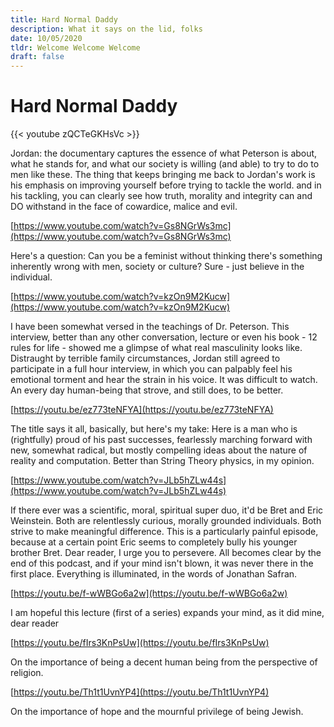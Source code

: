 ```yaml
---
title: Hard Normal Daddy
description: What it says on the lid, folks
date: 10/05/2020
tldr: Welcome Welcome Welcome
draft: false
---
```


# Hard Normal Daddy
{{< youtube zQCTeGKHsVc >}}

<!-- [https://youtu.be/zQCTeGKHsVc](https://youtu.be/zQCTeGKHsVc) -->

Jordan: the documentary captures the essence of what Peterson is about, what he stands for, and what our society is willing (and able) to try to do to men like these. The thing that keeps bringing me back to Jordan's work is his emphasis on improving yourself before trying to tackle the world. and in his tackling, you can clearly see how truth, morality and integrity can and DO withstand in the face of cowardice, malice and evil. 

[https://www.youtube.com/watch?v=Gs8NGrWs3mc](https://www.youtube.com/watch?v=Gs8NGrWs3mc)

Here's a question: Can you be a feminist without thinking there's something inherently wrong with men, society or culture? Sure - just believe in the individual.

[https://www.youtube.com/watch?v=kzOn9M2Kucw](https://www.youtube.com/watch?v=kzOn9M2Kucw)

I have been somewhat versed in the teachings of Dr. Peterson. This interview, better than any other conversation, lecture or even his book - 12 rules for life - showed me a glimpse of what real masculinity looks like. Distraught by terrible family circumstances, Jordan still agreed to participate in a full hour interview, in which you can palpably feel his emotional torment and hear the strain in his voice. It was difficult to watch. An every day human-being that strove, and still does, to be better.

[https://youtu.be/ez773teNFYA](https://youtu.be/ez773teNFYA)

The title says it all, basically, but here's my take: Here is a man who is (rightfully) proud of his past successes, fearlessly marching forward with new, somewhat radical, but mostly compelling ideas about the nature of reality and computation. Better than String Theory physics, in my opinion.

[https://www.youtube.com/watch?v=JLb5hZLw44s](https://www.youtube.com/watch?v=JLb5hZLw44s)

If there ever was a scientific, moral, spiritual super duo, it'd be Bret and Eric Weinstein. Both are relentlessly curious, morally grounded individuals. Both strive to make meaningful difference. This is a particularly painful episode, because at a certain point Eric seems to completely bully his younger brother Bret. Dear reader, I urge you to persevere. All becomes clear by the end of this podcast, and if your mind isn't blown, it was never there in the first place. Everything is illuminated, in the words of Jonathan Safran.

[https://youtu.be/f-wWBGo6a2w](https://youtu.be/f-wWBGo6a2w)

I am hopeful this lecture (first of a series) expands your mind, as it did mine, dear reader

[https://youtu.be/fIrs3KnPsUw](https://youtu.be/fIrs3KnPsUw)

On the importance of being a decent human being from the perspective of religion.

[https://youtu.be/Th1t1UvnYP4](https://youtu.be/Th1t1UvnYP4)

On the importance of hope and the mournful privilege of being Jewish.